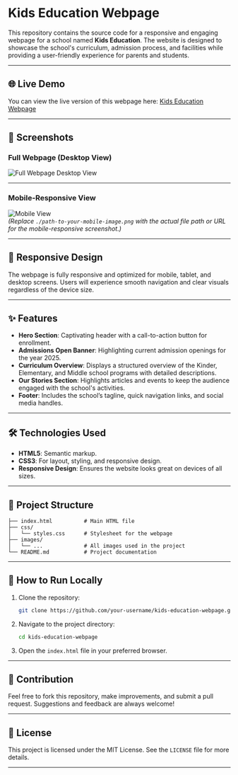 
# Kids Education Webpage

This repository contains the source code for a responsive and engaging webpage for a school named **Kids Education**. The website is designed to showcase the school's curriculum, admission process, and facilities while providing a user-friendly experience for parents and students.

---

## 🌐 Live Demo

You can view the live version of this webpage here: [Kids Education Webpage](https://shakibbash.github.io/BB1-Assignment-2/) 

---

## 📸 Screenshots

### Full Webpage (Desktop View)
![Full Webpage Desktop View]([![Image](https://github.com/shakibbash/BB1-Assignment-2/blob/main/assets/screenshot_1737490792905.png))  


---

### Mobile-Responsive View
![Mobile View](./path-to-your-mobile-image.png)  
*(Replace `./path-to-your-mobile-image.png` with the actual file path or URL for the mobile-responsive screenshot.)*

---

## 📱 Responsive Design

The webpage is fully responsive and optimized for mobile, tablet, and desktop screens. Users will experience smooth navigation and clear visuals regardless of the device size.

---

## ✨ Features

- **Hero Section**: Captivating header with a call-to-action button for enrollment.
- **Admissions Open Banner**: Highlighting current admission openings for the year 2025.
- **Curriculum Overview**: Displays a structured overview of the Kinder, Elementary, and Middle school programs with detailed descriptions.
- **Our Stories Section**: Highlights articles and events to keep the audience engaged with the school's activities.
- **Footer**: Includes the school’s tagline, quick navigation links, and social media handles.

---

## 🛠️ Technologies Used

- **HTML5**: Semantic markup.
- **CSS3**: For layout, styling, and responsive design.
- **Responsive Design**: Ensures the website looks great on devices of all sizes.

---

## 📂 Project Structure

```
├── index.html          # Main HTML file
├── css/
│   └── styles.css      # Stylesheet for the webpage
├── images/
│   └── ...             # All images used in the project
└── README.md           # Project documentation
```

---

## 🚀 How to Run Locally

1. Clone the repository:
   ```bash
   git clone https://github.com/your-username/kids-education-webpage.git
   ```

2. Navigate to the project directory:
   ```bash
   cd kids-education-webpage
   ```

3. Open the `index.html` file in your preferred browser.

---

## 🤝 Contribution

Feel free to fork this repository, make improvements, and submit a pull request. Suggestions and feedback are always welcome!

---

## 📄 License

This project is licensed under the MIT License. See the `LICENSE` file for more details.

---

